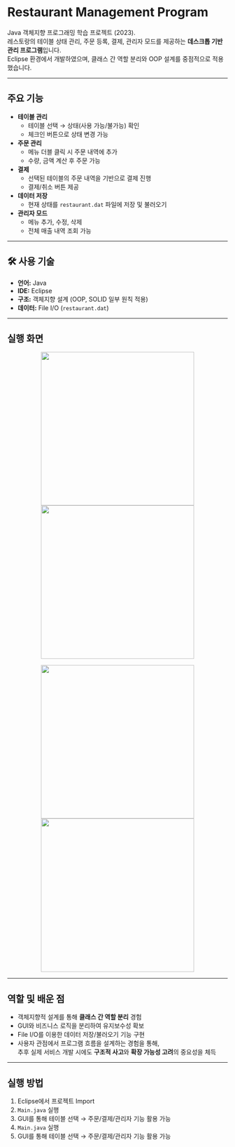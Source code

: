 # Restaurant Management Program

Java 객체지향 프로그래밍 학습 프로젝트 (2023).  
레스토랑의 테이블 상태 관리, 주문 등록, 결제, 관리자 모드를 제공하는 **데스크톱 기반 관리 프로그램**입니다.  
Eclipse 환경에서 개발하였으며, 클래스 간 역할 분리와 OOP 설계를 중점적으로 적용했습니다.

---

## 주요 기능
- **테이블 관리**
  - 테이블 선택 → 상태(사용 가능/불가능) 확인
  - 체크인 버튼으로 상태 변경 가능
- **주문 관리**
  - 메뉴 더블 클릭 시 주문 내역에 추가
  - 수량, 금액 계산 후 주문 가능
- **결제**
  - 선택된 테이블의 주문 내역을 기반으로 결제 진행
  - 결제/취소 버튼 제공
- **데이터 저장**
  - 현재 상태를 `restaurant.dat` 파일에 저장 및 불러오기
- **관리자 모드**
  - 메뉴 추가, 수정, 삭제
  - 전체 매출 내역 조회 가능

---

## 🛠️ 사용 기술
- **언어:** Java  
- **IDE:** Eclipse  
- **구조:** 객체지향 설계 (OOP, SOLID 일부 원칙 적용)  
- **데이터:** File I/O (`restaurant.dat`)  

---

## 실행 화면
<p align="center">
  <img src="screenshots/screenshot1.png" width="350"/>
  <img src="screenshots/screenshot2.png" width="350"/>
</p>

<p align="center">
  <img src="screenshots/screenshot3.png" width="350"/>
  <img src="screenshots/screenshot4.png" width="350"/>
</p>

---

## 역할 및 배운 점
- 객체지향적 설계를 통해 **클래스 간 역할 분리** 경험  
- GUI와 비즈니스 로직을 분리하여 유지보수성 확보  
- File I/O를 이용한 데이터 저장/불러오기 기능 구현  
- 사용자 관점에서 프로그램 흐름을 설계하는 경험을 통해,  
  추후 실제 서비스 개발 시에도 **구조적 사고**와 **확장 가능성 고려**의 중요성을 체득

---

## 실행 방법
1. Eclipse에서 프로젝트 Import
2. `Main.java` 실행  
3. GUI를 통해 테이블 선택 → 주문/결제/관리자 기능 활용 가능
3. `Main.java` 실행  
4. GUI를 통해 테이블 선택 → 주문/결제/관리자 기능 활용 가능
